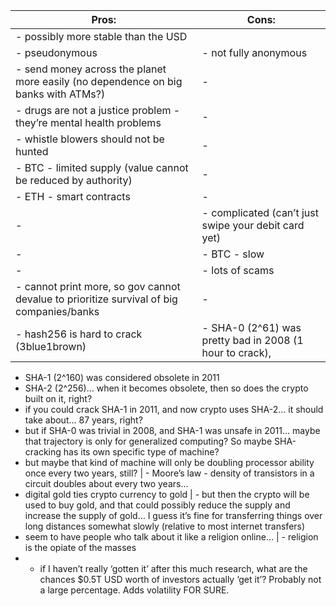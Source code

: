 Pros:	| Cons:
--- | ---
- possibly more stable than the USD | |	- more volatile than holding assets (stocks/real estate)
- pseudonymous |	- not fully anonymous
- send money across the planet more easily (no dependence on big banks with ATMs?) |	- 
- drugs are not a justice problem - they’re mental health problems |	- 
- whistle blowers should not be hunted |	- 
- BTC - limited supply (value cannot be reduced by authority) |	- 
- ETH - smart contracts |	- 
- |	- complicated (can’t just swipe your debit card yet)
- |	- BTC - slow
- |	- lots of scams
- cannot print more, so gov cannot devalue to prioritize survival of big companies/banks |	- 
- hash256 is hard to crack (3blue1brown) |	- SHA-0 (2^61) was pretty bad in 2008 (1 hour to crack), 
- SHA-1 (2^160) was considered obsolete in 2011
- SHA-2 (2^256)… when it becomes obsolete, then so does the crypto built on it, right?
- if you could crack SHA-1 in 2011, and now crypto uses SHA-2… it should take about… 87 years, right?
- but if SHA-0 was trivial in 2008, and SHA-1 was unsafe in 2011… maybe that trajectory is only for generalized computing? So maybe SHA-cracking has its own specific type of machine?
- but maybe that kind of machine will only be doubling processor ability once every two years, still? |	- Moore’s law - density of transistors in a circuit doubles about every two years…
- digital gold ties crypto currency to gold |	- but then the crypto will be used to buy gold, and that could possibly reduce the supply and increase the supply of gold…  I guess it’s fine for transferring things over long distances somewhat slowly (relative to most internet transfers)
- seem to have people who talk about it like a religion online… |	- religion is the opiate of the masses
- 	- if I haven’t really ‘gotten it’ after this much research, what are the chances $0.5T USD worth of investors actually ‘get it’? Probably not a large percentage. Adds volatility FOR SURE.
